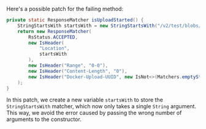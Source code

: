 Here's a possible patch for the failing method:

```java
private static ResponseMatcher isUploadStarted() {
    StringStartsWith startsWith = new StringStartsWith("/v2/test/blobs/uploads/");
    return new ResponseMatcher(
        RsStatus.ACCEPTED,
        new IsHeader(
            "Location",
            startsWith
        ),
        new IsHeader("Range", "0-0"),
        new IsHeader("Content-Length", "0"),
        new IsHeader("Docker-Upload-UUID", new IsNot<>(Matchers.emptyString()))
    );
}
```

In this patch, we create a new variable `startsWith` to store the `StringStartsWith` matcher, which now only takes a single `String` argument. This way, we avoid the error caused by passing the wrong number of arguments to the constructor.
